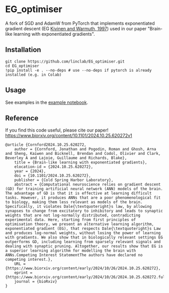 # EG_optimiser
A fork of SGD and AdamW from PyTorch that implements exponentiated gradient descent (EG [Kivinen and Warmuth, 1997](https://www.sciencedirect.com/science/article/pii/S0890540196926127))
used in our paper "Brain-like learning with exponentiated gradients".

## Installation
```
git clone https://github.com/linclab/EG_optimiser.git
cd EG_optimiser
!pip install -e . --no-deps # use --no-deps if pytorch is already installed (e.g. in Colab)
```

## Usage

See examples in the [example notebook](https://github.com/linclab/EG_optimiser/blob/main/example.ipynb).

## Reference
If you find this code useful, please cite our paper!
https://www.biorxiv.org/content/10.1101/2024.10.25.620272v1

```
@article {Cornford2024.10.25.620272,
	author = {Cornford, Jonathan and Pogodin, Roman and Ghosh, Arna and Sheng, Kaiwen and Bicknell, Brendan and Codol, Olivier and Clark, Beverley A and Lajoie, Guillaume and Richards, Blake},
	title = {Brain-like learning with exponentiated gradients},
	elocation-id = {2024.10.25.620272},
	year = {2024},
	doi = {10.1101/2024.10.25.620272},
	publisher = {Cold Spring Harbor Laboratory},
	abstract = {Computational neuroscience relies on gradient descent (GD) for training artificial neural network (ANN) models of the brain. The advantage of GD is that it is effective at learning difficult tasks. However, it produces ANNs that are a poor phenomenological fit to biology, making them less relevant as models of the brain. Specifically, it violates Dale{\textquoteright}s law, by allowing synapses to change from excitatory to inhibitory and leads to synaptic weights that are not log-normally distributed, contradicting experimental data. Here, starting from first principles of optimisation theory, we present an alternative learning algorithm, exponentiated gradient (EG), that respects Dale{\textquoteright}s Law and produces log-normal weights, without losing the power of learning with gradients. We also show that in biologically relevant settings EG outperforms GD, including learning from sparsely relevant signals and dealing with synaptic pruning. Altogether, our results show that EG is a superior learning algorithm for modelling the brain with ANNs.Competing Interest StatementThe authors have declared no competing interest.},
	URL = {https://www.biorxiv.org/content/early/2024/10/26/2024.10.25.620272},
	eprint = {https://www.biorxiv.org/content/early/2024/10/26/2024.10.25.620272.full.pdf},
	journal = {bioRxiv}
}
```
